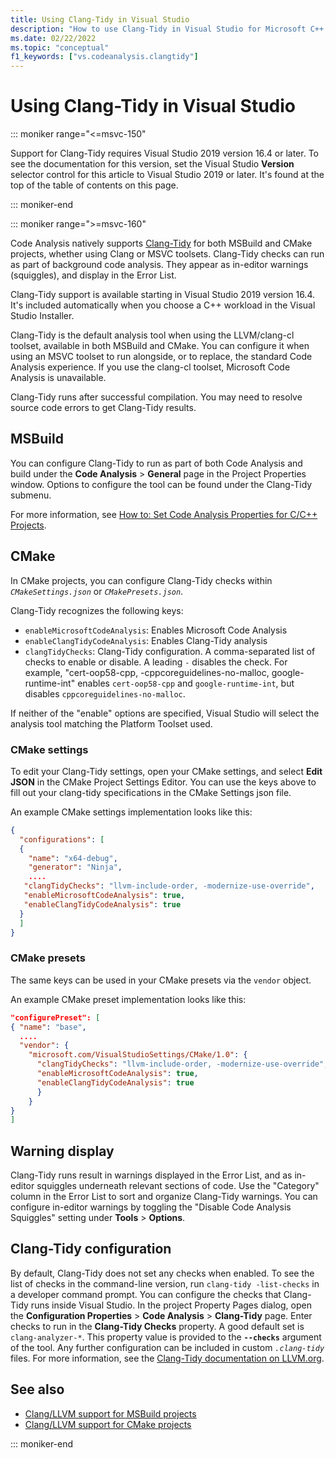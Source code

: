 ```yaml
---
title: Using Clang-Tidy in Visual Studio
description: "How to use Clang-Tidy in Visual Studio for Microsoft C++ code analysis."
ms.date: 02/22/2022
ms.topic: "conceptual"
f1_keywords: ["vs.codeanalysis.clangtidy"]
---
```

# Using Clang-Tidy in Visual Studio

::: moniker range="<=msvc-150"

Support for Clang-Tidy requires Visual Studio 2019 version 16.4 or later. To see the documentation for this version, set the Visual Studio **Version** selector control for this article to Visual Studio 2019 or later. It's found at the top of the table of contents on this page.

::: moniker-end

::: moniker range=">=msvc-160"

Code Analysis natively supports [Clang-Tidy](https://clang.llvm.org/extra/clang-tidy/) for both MSBuild and CMake projects, whether using Clang or MSVC toolsets. Clang-Tidy checks can run as part of background code analysis. They appear as in-editor warnings (squiggles), and display in the Error List.

Clang-Tidy support is available starting in Visual Studio 2019 version 16.4. It's included automatically when you choose a C++ workload in the Visual Studio Installer.

Clang-Tidy is the default analysis tool when using the LLVM/clang-cl toolset, available in both MSBuild and CMake. You can configure it when using an MSVC toolset to run alongside, or to replace, the standard Code Analysis experience. If you use the clang-cl toolset, Microsoft Code Analysis is unavailable.

Clang-Tidy runs after successful compilation. You may need to resolve source code errors to get Clang-Tidy results.

## MSBuild

You can configure Clang-Tidy to run as part of both Code Analysis and build under the **Code Analysis** > **General** page in the Project Properties window. Options to configure the tool can be found under the Clang-Tidy submenu.

For more information, see [How to: Set Code Analysis Properties for C/C++ Projects](../code-quality/how-to-set-code-analysis-properties-for-c-cpp-projects.md).

## CMake

In CMake projects, you can configure Clang-Tidy checks within *`CMakeSettings.json`* or *`CMakePresets.json`*. 

Clang-Tidy recognizes the following keys:

- `enableMicrosoftCodeAnalysis`: Enables Microsoft Code Analysis
- `enableClangTidyCodeAnalysis`: Enables Clang-Tidy analysis
- `clangTidyChecks`: Clang-Tidy configuration. A comma-separated list of checks to enable or disable. A leading `-` disables the check. For example, "cert-oop58-cpp, -cppcoreguidelines-no-malloc, google-runtime-int" enables `cert-oop58-cpp` and `google-runtime-int`, but disables `cppcoreguidelines-no-malloc`.

If neither of the "enable" options are specified, Visual Studio will select the analysis tool matching the Platform Toolset used.

### CMake settings

To edit your Clang-Tidy settings, open your CMake settings, and select **Edit JSON** in the CMake Project Settings Editor. You can use the keys above to fill out your clang-tidy specifications in the CMake Settings json file. 

An example CMake settings implementation looks like this:

```json
{
  "configurations": [
  {
    "name": "x64-debug",
    "generator": "Ninja",
    ....
   "clangTidyChecks": "llvm-include-order, -modernize-use-override",
   "enableMicrosoftCodeAnalysis": true,
   "enableClangTidyCodeAnalysis": true
  }
  ]
}
```

### CMake presets

The same keys can be used in your CMake presets via the `vendor` object.

An example CMake preset implementation looks like this:

```json
"configurePreset": [
{ "name": "base",
  ....
  "vendor": {
    "microsoft.com/VisualStudioSettings/CMake/1.0": {
      "clangTidyChecks": "llvm-include-order, -modernize-use-override",
      "enableMicrosoftCodeAnalysis": true,
      "enableClangTidyCodeAnalysis": true
      }
    }
}
]
```

## Warning display

Clang-Tidy runs result in warnings displayed in the Error List, and as in-editor squiggles underneath relevant sections of code. Use the "Category" column in the Error List to sort and organize Clang-Tidy warnings. You can configure in-editor warnings by toggling the "Disable Code Analysis Squiggles" setting under **Tools** > **Options**.

## Clang-Tidy configuration

By default, Clang-Tidy does not set any checks when enabled. To see the list of checks in the command-line version, run `clang-tidy -list-checks` in a developer command prompt. You can configure the checks that Clang-Tidy runs inside Visual Studio. In the project Property Pages dialog, open the **Configuration Properties** > **Code Analysis** > **Clang-Tidy** page. Enter checks to run in the **Clang-Tidy Checks** property. A good default set is `clang-analyzer-*`. This property value is provided to the **`--checks`** argument of the tool. Any further configuration can be included in custom *`.clang-tidy`* files. For more information, see the [Clang-Tidy documentation on LLVM.org](https://clang.llvm.org/extra/clang-tidy/).

## See also

- [Clang/LLVM support for MSBuild projects](https://devblogs.microsoft.com/cppblog/clang-llvm-support-for-msbuild-projects/)
- [Clang/LLVM support for CMake projects](https://devblogs.microsoft.com/cppblog/visual-studio-cmake-support-clang-llvm-cmake-3-14-vcpkg-and-performance-improvements/)

::: moniker-end

